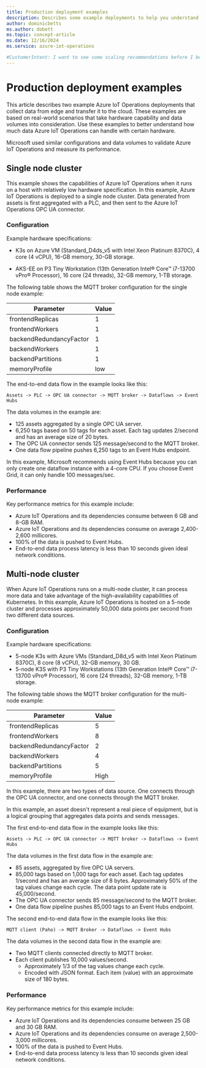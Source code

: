 ```yaml
---
title: Production deployment examples
description: Describes some example deployments to help you understand how to scale your solution.
author: dominicbetts
ms.author: dobett
ms.topic: concept-article
ms.date: 12/16/2024
ms.service: azure-iot-operations

#CustomerIntent: I want to see some scaling recommendations before I before deploying to production.
---
```


# Production deployment examples

This article describes two example Azure IoT Operations deployments that collect data from edge and transfer it to the cloud. These examples are based on real-world scenarios that take hardware capability and data volumes into consideration. Use these examples to better understand how much data Azure IoT Operations can handle with certain hardware.

Microsoft used similar configurations and data volumes to validate Azure IoT Operations and measure its performance.

## Single node cluster

This example shows the capabilities of Azure IoT Operations when it runs on a host with relatively low hardware specification. In this example, Azure IoT Operations is deployed to a single node cluster. Data generated from assets is first aggregated with a PLC, and then sent to the Azure IoT Operations OPC UA connector.

### Configuration

Example hardware specifications:

- K3s on Azure VM (Standard_D4ds_v5  with Intel Xeon Platinum 8370C), 4 core (4 vCPU), 16-GB memory, 30-GB storage.

- AKS-EE on P3 Tiny Workstation (13th Generation Intel® Core™ i7-13700 vPro® Processor), 16 core (24 threads), 32-GB memory, 1-TB storage.

The following table shows the MQTT broker configuration for the single node example:

| Parameter                | Value |
|--------------------------|-------|
| frontendReplicas         | 1     |
| frontendWorkers          | 1     |
| backendRedundancyFactor  | 1     |
| backendWorkers           | 1     |
| backendPartitions        | 1     |
| memoryProfile            | low   |

The end-to-end data flow in the example looks like this:

`Assets -> PLC -> OPC UA connector -> MQTT broker -> Dataflows -> Event Hubs`

The data volumes in the example are:

- 125 assets aggregated by a single OPC UA server.
- 6,250 tags based on 50 tags for each asset. Each tag updates 2/second and has an average size of 20 bytes.
- The OPC UA connector sends 125 message/second to the MQTT broker.
- One data flow pipeline pushes 6,250 tags to an Event Hubs endpoint.

In this example, Microsoft recommends using Event Hubs because you can only create one dataflow instance with a 4-core CPU. If you choose Event Grid, it can only handle 100 messages/sec.

### Performance

Key performance metrics for this example include:

- Azure IoT Operations and its dependencies consume between 6 GB and 8-GB RAM.
- Azure IoT Operations and its dependencies consume on average 2,400-2,600 millicores.
- 100% of the data is pushed to Event Hubs.
- End-to-end data process latency is less than 10 seconds given ideal network conditions.

## Multi-node cluster

When Azure IoT Operations runs on a multi-node cluster, it can process more data and take advantage of the high-availability capabilities of Kubernetes. In this example, Azure IoT Operations is hosted on a 5-node cluster and processes approximately 50,000 data points per second from two different data sources.

### Configuration

Example hardware specifications:

- 5-node K3s with Azure VMs (Standard_D8d_v5 with Intel Xeon Platinum 8370C), 8 core (8 vCPU), 32-GB memory, 30 GB.
- 5-node K3S with P3 Tiny Workstations (13th Generation Intel® Core™ i7-13700 vPro® Processor), 16 core (24 threads), 32-GB memory, 1-TB storage.

The following table shows the MQTT broker configuration for the multi-node example:

| Parameter                | Value |
|--------------------------|-------|
| frontendReplicas         | 5     |
| frontendWorkers          | 8     |
| backendRedundancyFactor  | 2     |
| backendWorkers           | 4     |
| backendPartitions        | 5     |
| memoryProfile            | High  |

In this example, there are two types of data source. One connects through the OPC UA connector, and one connects through the MQTT broker.

In this example, an asset doesn't represent a real piece of equipment, but is a logical grouping that aggregates data points and sends messages.

The first end-to-end data flow in the example looks like this:

`Assets -> PLC -> OPC UA connector -> MQTT broker -> Dataflows -> Event Hubs`

The data volumes in the first data flow in the example are:

- 85 assets, aggregated by five OPC UA servers.
- 85,000 tags based on 1,000 tags for each asset. Each tag updates 1/second and has an average size of 8 bytes. Approximately 50% of the tag values change each cycle. The data point update rate is 45,000/second.
- The OPC UA connector sends 85 message/second to the MQTT broker.
- One data flow pipeline pushes 85,000 tags to an Event Hubs endpoint.

The second end-to-end data flow in the example looks like this:

`MQTT client (Paho) -> MQTT Broker -> Dataflows -> Event Hubs`

The data volumes in the second data flow in the example are:

- Two MQTT clients connected directly to MQTT broker.
- Each client publishes 10,000 values/second.
  - Approximately 1/3 of the tag values change each cycle.
  - Encoded with JSON format. Each item (value) with an approximate size of 180 bytes.

### Performance

Key performance metrics for this example include:

- Azure IoT Operations and its dependencies consume between 25 GB and 30 GB RAM.
- Azure IoT Operations and its dependencies consume on average 2,500-3,000 millicores.
- 100% of the data is pushed to Event Hubs.
- End-to-end data process latency is less than 10 seconds given ideal network conditions.
